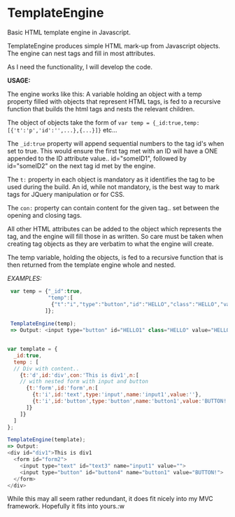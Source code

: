 # TemplateEngine
Basic HTML template engine in Javascript.

TemplateEngine produces simple HTML mark-up from Javascript objects.
The engine can nest tags and fill in most attributes.

As I need the functionality, I will develop the code.

**USAGE:**

The engine works like this:
 A variable holding an object with a temp property filled with objects that represent HTML tags, 
 is fed to a recursive function that builds the html tags and nests the relevant children.
 
 The object of objects take the form of ``var temp = {_id:true,temp:[{'t':'p','id':'',...},{...}]}`` etc...
 
 The ```_id:true``` property will append sequential numbers to the tag id's when set to true. This would ensure the first tag met with an ID will have a ONE appended to the ID attribute value.. id="someID1", followed by id="someID2" on the next tag id met by the engine.
 
 The ```t:``` property in each object is mandatory as it identifies the tag to be used during the build.
 An id, while not mandatory, is the best way to mark tags for JQuery manipulation or for CSS.
 
 The ```con:``` property can contain content for the given tag.. set between the opening and closing tags.
 
 All other HTML attributes can be added to the object which represents the tag, and the engine will fill those in as written. So care must be taken when creating tag objects as they are verbatim to what the engine will create.
 
 The temp variable, holding the objects, is fed to a recursive function that is then returned from the template engine whole and nested.

*EXAMPLES:*

```javascript
 var temp = {"_id":true,
             "temp":[
              {"t":"i","type":"button","id":"HELLO","class":"HELLO","value":"HELLO"}
            ]};
            
 TemplateEngine(temp);
 => Output: <input type="button" id="HELLO1" class="HELLO" value="HELLO">


var template = {
  _id:true,
  temp : [
  // Div with content..
    {t:'d',id:'div',con:'This is div1',n:[
    // with nested form with input and button
      {t:'form',id:'form',n:[
        {t:'i',id:'text',type:'input',name:'input1',value:''},
        {t:'i',id:'button',type:'button',name:'button1',value:'BUTTON!'}
      ]}
    ]}
  ]
};

TemplateEngine(template);
=> Output: 
<div id="div1">This is div1
  <form id="form2">
    <input type="text" id="text3" name="input1" value="">
    <input type="button" id="button4" name="button1" value="BUTTON!">
  </form>
</div>
```

While this may all seem rather redundant, it does fit nicely into my MVC framework.
Hopefully it fits into yours.:w
